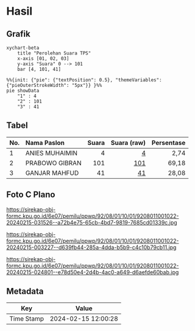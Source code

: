 # Hasil

## Grafik

```mermaid
xychart-beta
    title "Perolehan Suara TPS"
    x-axis [01, 02, 03]
    y-axis "Suara" 0 --> 101
    bar [4, 101, 41]
```

```mermaid
%%{init: {"pie": {"textPosition": 0.5}, "themeVariables": {"pieOuterStrokeWidth": "5px"}} }%%
pie showData
    "1" : 4
    "2" : 101
    "3" : 41
```

## Tabel

| No. | Nama Paslon    | Suara | Suara (raw) | Persentase |
|:--- |:-------------- | -----:| -----------:| ----------:|
| 1   | ANIES MUHAIMIN | 4     | [4][p-1]    | 2,74       |
| 2   | PRABOWO GIBRAN | 101   | [101][p-2]  | 69,18      |
| 3   | GANJAR MAHFUD  | 41    | [41][p-3]   | 28,08      |


[p-1]: https://github.com/gigit-pemilu/pemilu-2024-92-papua-barat/blob/main/pilpres/hitung-suara/sub/92-papua-barat/sub/08-kaimana/sub/01-kaimana/sub/1001-kaimana-kota/sub/022-tps/sub/paslon-1.txt
[p-2]: https://github.com/gigit-pemilu/pemilu-2024-92-papua-barat/blob/main/pilpres/hitung-suara/sub/92-papua-barat/sub/08-kaimana/sub/01-kaimana/sub/1001-kaimana-kota/sub/022-tps/sub/paslon-2.txt
[p-3]: https://github.com/gigit-pemilu/pemilu-2024-92-papua-barat/blob/main/pilpres/hitung-suara/sub/92-papua-barat/sub/08-kaimana/sub/01-kaimana/sub/1001-kaimana-kota/sub/022-tps/sub/paslon-3.txt

## Foto C Plano

https://sirekap-obj-formc.kpu.go.id/6e07/pemilu/ppwp/92/08/01/10/01/9208011001022-20240215-031526--a72b4e75-65cb-4bd7-9819-7685cd01339c.jpg

https://sirekap-obj-formc.kpu.go.id/6e07/pemilu/ppwp/92/08/01/10/01/9208011001022-20240215-003227--d639fb44-285a-4dda-b5b9-c4c10b79cb11.jpg

https://sirekap-obj-formc.kpu.go.id/6e07/pemilu/ppwp/92/08/01/10/01/9208011001022-20240215-024801--e78d50e4-2d4b-4ac0-a649-d6aefde60bab.jpg


## Metadata

| Key        | Value               |
| ---------- | ------------------- |
| Time Stamp | 2024-02-15 12:00:28 |



